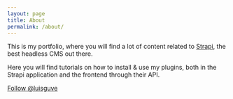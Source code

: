 ```yaml
---
layout: page
title: About
permalink: /about/
---
```


This is my portfolio, where you will find a lot of content related to [Strapi](https://strapi.io), the best headless CMS out there.

Here you will find tutorials on how to install & use my plugins, both in the Strapi application and the frontend through their API.

<!-- Place this tag where you want the button to render. -->
<a class="github-button" href="https://github.com/luisguve" aria-label="Follow @luisguve on GitHub">Follow @luisguve</a>